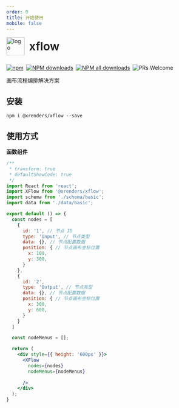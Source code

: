 ```yaml
---
order: 0
title: 开始使用
mobile: false
---
```


<div style="display:flex;align-items:center;margin-bottom:24px">
  <img src="https://img.alicdn.com/tfs/TB17UtINiLaK1RjSZFxXXamPFXa-606-643.png" alt="logo" width="48px"/>
  <span style="font-size:30px;font-weight:600;display:inline-block;margin-left:12px">xflow</span>
</div>
<p style="display:flex;justify-content:space-between;width:440px">
  <a href="https://www.npmjs.com/package/@xrenders/data-render" target="_blank">
    <img alt="npm" src="https://img.shields.io/npm/v/@xrenders/data-render.svg?maxAge=3600&style=flat-square">
  </a>
  <a href="https://npmjs.org/package/@xrenders/data-render" target="_blank">
    <img alt="NPM downloads" src="https://img.shields.io/npm/dm/@xrenders/data-render.svg?style=flat-square">
  </a>
  <a href="https://npmjs.org/package/@xrenders/data-render" target="_blank">
    <img alt="NPM all downloads" src="https://img.shields.io/npm/dt/@xrenders/data-render.svg?style=flat-square">
  </a>
  <a>
    <img alt="PRs Welcome" src="https://img.shields.io/badge/PRs-welcome-brightgreen.svg?style=flat-square">
  </a>
</p>

画布流程编排解决方案


## 安装
```shell
npm i @xrenders/xflow --save
```

## 使用方式

**函数组件**

```jsx
/**
 * transform: true
 * defaultShowCode: true
 */
import React from 'react';
import XFlow from '@xrenders/xflow';
import schema from './schema/basic';
import data from './data/basic';

export default () => {
  const nodes = [
    {
      id: '1', // 节点 ID
      type: 'Input', // 节点类型
      data: {}, // 节点配置数据
      position: { // 节点画布坐标位置
        x: 100,
        y: 300,
      }
    },
    {
      id: '2',
      type: 'Output', // 节点类型
      data: {}, // 节点配置数据
      position: { // 节点画布坐标位置
        x: 300,
        y: 600,
      }
    }
  ]

  const nodeMenus = [];

  return (
    <div style={{ height: '600px' }}>
      <XFlow 
        nodes={nodes}
        nodeMenus={nodeMenus}
      
      />
    </div>
  );
}
```